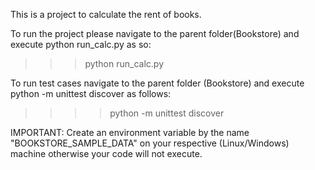 This is a project to calculate the rent of books.

To run the project please navigate to the parent folder(Bookstore) and execute python run_calc.py as so:
>>> python run_calc.py

To run test cases navigate to the parent folder (Bookstore) and execute python -m unittest discover as follows:
>>>> python -m unittest discover


IMPORTANT: Create an environment variable by the name "BOOKSTORE_SAMPLE_DATA" on your respective (Linux/Windows) machine otherwise 
your code will not execute.
